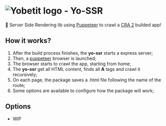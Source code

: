 # ![Yobetit logo](https://cdn.yobetit.com/5.1.4-SNAPSHOT/dist/images//landing_page/yb_logo_tb-mobile.png) - Yo-SSR

:dog: Server Side Rendering lib using [Puppeteer](https://github.com/GoogleChrome/puppeteer) to crawl a [CRA 2](https://github.com/facebook/create-react-app) builded app!

## How it works?

1. After the build process finishes, the **yo-ssr** starts a express server;
2. Then, a [puppeteer](https://github.com/GoogleChrome/puppeteer) browser is launched;
3. The browser starts to crawl the app, starting from home;
4. The **yo-ssr** get all HTML content, finds all **A** tags and crawl it recursively;
5. On each page, the package saves a .html file following the name of the route;
6. Some options are available to configure how the package will work;

## Options

- WIP
